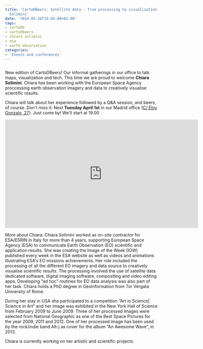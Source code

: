 ```yaml
---
title: 'CartoDBeers: Satellite data - from processing to visualization, with Chiara
  Solimini'
date: '2014-03-26T16:45:00+01:00'
tags:
- cartodb
- cartodbeers
- chiara solimini
- esa
- earth observation
categories:
- 'Events and conferences'
---
```


<img src="http://i.imgur.com/8wYT3zx.jpg" alt=""/>

New edition of CartoDBeers! Our informal gatherings in our office to talk maps, visualization and tech. This time we are proud to welcome **Chiara Solimini**. Chiara has been working with the European Space Agency proccessing earth observation imagery and data to creatively visualise scientific results.

Chiara will talk about her experience followed by a Q&amp;A session, and beers, of course. Don't miss it: Next **Tuesday April 1st** in our Madrid office (<a href="https://www.google.es/maps/place/Vizzuality/@40.434677,-3.700536,17z/data=!4m2!3m1!1s0xd4228863a517f73:0x4d02adac8f874e17">C/ Eloy Gonzalo, 27</a>). Just come by! We'll start at 19.00

<iframe src="http://www.esa.int/spaceinvideos/content/view/embedjw/353312" width="637" height="358" frameborder="0"></iframe>

More about Chiara: Chiara Solimini worked as on-site contractor for ESA/ESRIN in Italy for more than 4 years, supporting European Space Agency (ESA) to communicate Earth Observation (EO) scientific and application results. She was creating the Image of the Week (IOW) published every week in the ESA website as well as videos and animations illustrating ESA's EO missions achievements. Her role included the processing of all the different EO imagery and data source to creatively visualise scientific results. The processing involved the use of satellite data dedicated software, digital imaging software, compositing and video editing apps. Developing “ad hoc” routines for EO data analysis was also part of her task. Chiara holds a PhD degree in GeoInformation from Tor Vergata University of Rome.

During her stay in USA she participated to a competition “Art in Science| Science in Art” and her image was exhibited in the New York Hall of Science from February 2009 to June 2009. Three of her processed Images were selected from National Geographic as one of the Best Space Pictures for the year 2009, 2011 and 2012. One of her processed image has been used by the rock/indie band Alt-j as cover for the album “An Awesome Wave”, in 2013.

Chiara is currently working on her artistic and scientific projects.

